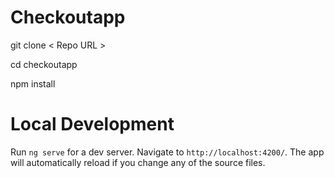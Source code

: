 # Checkoutapp

git clone < Repo URL >

cd checkoutapp

npm install

# Local Development
Run `ng serve` for a dev server. Navigate to `http://localhost:4200/`. The app will automatically reload if you change any of the source files.



